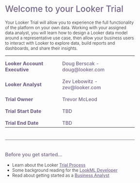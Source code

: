 <div style="width:85%">
<h1 style="padding-bottom:0px;color:#76678b;font-weight:500">Welcome to your Looker Trial</h1>
<p style="font-weight: 300">Your Looker Trial will allow you to experience the full functionality of the platform on your own data.  Working with your assigned data analyst, you will learn how to design a Looker data model around a representative use case, then allow your business users to interact with Looker to explore data, build reports and dashboards, and share their insights.</p>
<div >
<table style="width:100%;border-left:none;border:none;font-size:16px;" >
  <tr style="border-left:none;padding-left:0px;">
    <td style="font-weight:800;padding-top:15px;color:#76678b;border:none;padding-left:0px;">Looker Account Executive</td>
    <td style="font-weight:500;padding-top:15px;color:#76678b;border:none;">Doug Berscak - doug@looker.com</td> 
  </tr>
  <tr>
    <td style="font-weight:800;padding-top:15px;color:#76678b;border:none;padding-left:0px;">Looker Analyst</td>
    <td style="font-weight:500;padding-top:15px;color:#76678b;border:none;">Zev Lebowitz - zev@looker.com</td> 
  </tr>
  <tr>
    <td style="font-weight:800;padding-top:15px;color:#76678b;border:none;padding-left:0px;">Trial Owner</td>
    <td style="font-weight:500;padding-top:15px;color:#76678b;border:none;">Trevor McLeod</td> 
  </tr>
  <tr>
    <td style="font-weight:800;padding-top:15px;color:#76678b;border:none;padding-left:0px;">Trial Start Date</td>
    <td style="font-weight:500;padding-top:15px;color:#76678b;border:none">TBD</td> 
  </tr>
  <tr>
    <td style="font-weight:800;padding-top:15px;color:#76678b;border:none;padding-left:0px;">Trial End Date</td>
    <td style="font-weight:500;padding-top:15px;color:#76678b;border:none">TBD</td> 
  </tr>
</table>
</div>
<div style="background-color:#76678b;height:1px;width:100%;margin-top:40px"></div>
<h3 style="font-weight:500;padding-top:15px;color:#76678b;">Before you get started...</h3>
<!--<h3>-->

<ul style="font-weight: 300">
<li>Learn about the Looker <a href="2_trial_process.md" style="font-weight:500;color:#76678b;text-decoration:underline;">Trial Process</a>
</td> </li>
<li>  Some background reading for the 
  <a href="3_lookml_developer_101.md" style="font-weight:500;color:#76678b;text-decoration:underline;">LookML Developer</a>
  </li>
<li>Read about getting started as a <a href="4_business_analyst_101.md" style="font-weight:500;color:#76678b;text-decoration:underline;">Business Analyst</a></li>

</ul>



</div>

